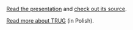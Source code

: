 [Read the presentation](http://mkwiatkowski.github.io/angularjs-rails4-trug-presentation) and [check out its source](https://github.com/mkwiatkowski/angularjs-rails4-trug-presentation/blob/gh-pages/index.html).

[Read more about TRUG](http://trug.pl/) (in Polish).
